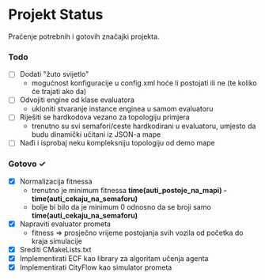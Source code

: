 # Projekt Status

Praćenje potrebnih i gotovih značajki projekta.

### Todo

- [ ] Dodati "žuto svijetlo"
    - mogućnost konfiguracije u config.xml hoće li postojati ili ne (te koliko će trajati ako da)
- [ ] Odvojiti engine od klase evaluatora
    - ukloniti stvaranje instance enginea u samom evaluatoru
- [ ] Riješiti se hardkodova vezano za topologiju primjera
    - trenutno su svi semafori/ceste hardkodirani u evaluatoru, umjesto da budu dinamički učitani iz JSON-a mape
- [ ] Nađi i isprobaj neku kompleksniju topologiju od demo mape

### Gotovo ✓

- [x] Normalizacija fitnessa
    - trenutno je minimum fitnessa **time(auti_postoje_na_mapi) - time(auti_cekaju_na_semaforu)**
    - bolje bi bilo da je minimum 0 odnosno da se broji samo **time(auti_cekaju_na_semaforu)**
- [x] Napraviti evaluator prometa
    - fitness => prosječno vrijeme postojanja svih vozila od početka do kraja simulacije
- [x] Srediti CMakeLists.txt
- [x] Implementirati ECF kao library za algoritam učenja agenta
- [x] Implementirati CityFlow kao simulator prometa